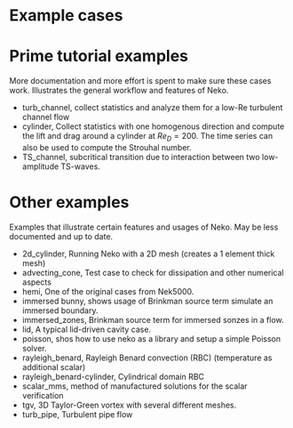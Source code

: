 # Example cases

# Prime tutorial examples
More documentation and more effort is spent to make sure these cases work.
Illustrates the general workflow and features of Neko.
- turb_channel, collect statistics and analyze them for a low-Re turbulent
  channel flow
- cylinder, Collect statistics with one homogenous direction and compute the
  lift and drag around a cylinder at $Re_D=200$. The time series can also be
  used to compute the Strouhal number.
- TS_channel, subcritical transition due to interaction between two
  low-amplitude TS-waves.

# Other examples
Examples that illustrate certain features and usages of Neko. May be less
documented and up to date.
- 2d_cylinder, Running Neko with a 2D mesh (creates a 1 element thick mesh)
- advecting_cone, Test case to check for dissipation and other numerical aspects
- hemi, One of the original cases from Nek5000.
- immersed bunny, shows usage of Brinkman source term simulate an immersed
  boundary.
- immersed_zones, Brinkman source term for immersed sonzes in a flow.
- lid, A typical lid-driven cavity case.
- poisson, shos how to use neko as a library and setup a simple Poisson solver.
- rayleigh_benard, Rayleigh Benard convection (RBC) (temperature as additional
  scalar)
- rayleigh_benard-cylinder, Cylindrical domain RBC
- scalar_mms, method of manufactured solutions for the scalar verification
- tgv, 3D Taylor-Green vortex with several different meshes.
- turb_pipe, Turbulent pipe flow

